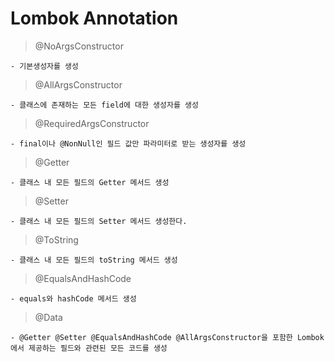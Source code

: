 Lombok Annotation
==========

> @NoArgsConstructor
```text
- 기본생성자를 생성
```

> @AllArgsConstructor
```text
- 클래스에 존재하는 모든 field에 대한 생성자를 생성
```

> @RequiredArgsConstructor
```text
- final이나 @NonNull인 필드 값만 파라미터로 받는 생성자를 생성
```

> @Getter
```text
- 클래스 내 모든 필드의 Getter 메서드 생성
```

> @Setter
```text
- 클래스 내 모든 필드의 Setter 메서드 생성한다.
```

> @ToString
```text
- 클래스 내 모든 필드의 toString 메서드 생성
```

> @EqualsAndHashCode
```text
- equals와 hashCode 메서드 생성
```

> @Data
```text
- @Getter @Setter @EqualsAndHashCode @AllArgsConstructor을 포함한 Lombok에서 제공하는 필드와 관련된 모든 코드를 생성
```